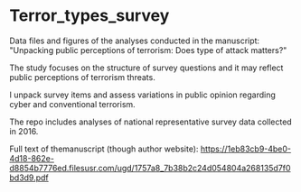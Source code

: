 # Terror_types_survey
Data files and figures of the analyses conducted in the manuscript: "Unpacking public perceptions of terrorism: Does type of attack matters?"  

The study focuses on the structure of survey questions and it may reflect public perceptions of terrorism threats.  

I unpack survey items and assess variations in public opinion regarding cyber and conventional terrorism.  

The repo includes analyses of national representative survey data collected in 2016.  

Full text of themanuscript (though author website): https://1eb83cb9-4be0-4d18-862e-d8854b7776ed.filesusr.com/ugd/1757a8_7b38b2c24d054804a268135d7f0bd3d9.pdf


